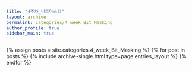 ```yaml
---
title: "4주차_비트마스킹"
layout: archive
permalink: categories/4_week_Bit_Masking
author_profile: true
sidebar_main: true
---
```



{% assign posts = site.categories.4_week_Bit_Masking %}
{% for post in posts %} {% include archive-single.html type=page.entries_layout %} {% endfor %}